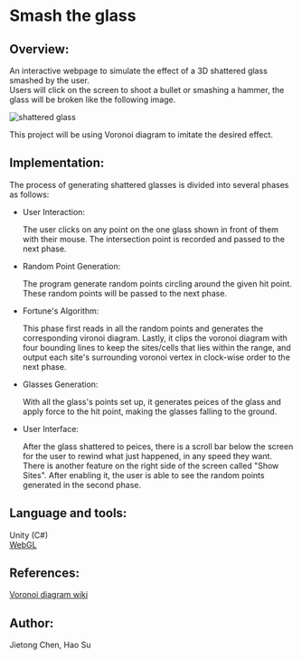 # Smash the glass

## Overview:  
An interactive webpage to simulate the effect of a 3D shattered glass smashed by the user.  
Users will click on the screen to shoot a bullet or smashing a hammer, the glass will be broken like the following image.  

![shattered glass](https://www.textures.com/system/gallery/photos/Windows/Broken%20Glass/22088/BrokenGlass0007_2_download600.jpg)  

This project will be using Voronoi diagram to imitate the desired effect.  

## Implementation:
The process of generating shattered glasses is divided into several phases as follows:

- User Interaction: 

  The user clicks on any point on the one glass shown in front of them with their mouse. The intersection point is recorded and passed to the next phase.

- Random Point Generation: 

  The program generate random points circling around the given hit point. These random points will be passed to the next phase.

- Fortune's Algorithm:

  This phase first reads in all the random points and generates the corresponding vironoi diagram.
Lastly, it clips the voronoi diagram with four bounding lines to keep the sites/cells that lies within the range, and output each site's surrounding voronoi vertex in clock-wise order to the next phase.

- Glasses Generation:

  With all the glass's points set up, it generates peices of the glass and apply force to the hit point, making the glasses falling to the ground.

- User Interface:

  After the glass shattered to peices, there is a scroll bar below the screen for the user to rewind what just happened, in any speed they want. 
There is another feature on the right side of the screen called "Show Sites". After enabling it, the user is able to see the random points generated in the second phase.

## Language and tools:  
Unity (C#)  
[WebGL](http://learningwebgl.com/blog/?p=11)  

## References:  
[Voronoi diagram wiki](https://en.wikipedia.org/wiki/Voronoi_diagram)  

## Author:  
Jietong Chen, Hao Su
